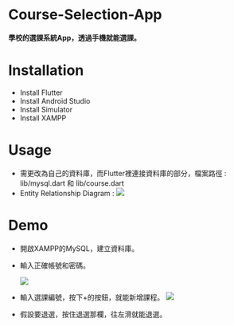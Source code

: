 # Course-Selection-App
**學校的選課系統App，透過手機就能選課。**
# Installation
* Install Flutter
* Install Android Studio 
* Install Simulator
* Install XAMPP
# Usage
* 需更改為自己的資料庫，而Flutter裡連接資料庫的部分，檔案路徑 : lib/mysql.dart 和 lib/course.dart
* Entity Relationship Diagram :
   ![](https://i.imgur.com/nCvReBG.png)

# Demo
* 開啟XAMPP的MySQL，建立資料庫。
* 輸入正確帳號和密碼。

    ![](https://i.imgur.com/EiuJjtD.gif)
* 輸入選課編號，按下+的按鈕，就能新增課程。
    ![](https://i.imgur.com/0RscIbc.gif)
* 假設要退選，按住退選那欄，往左滑就能退選。

    




